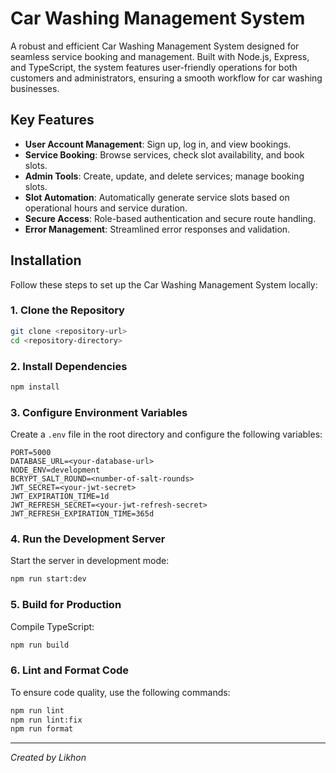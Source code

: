 # Car Washing Management System

A robust and efficient Car Washing Management System designed for seamless service booking and management. Built with Node.js, Express, and TypeScript, the system features user-friendly operations for both customers and administrators, ensuring a smooth workflow for car washing businesses.

## Key Features

- **User Account Management**: Sign up, log in, and view bookings.
- **Service Booking**: Browse services, check slot availability, and book slots.
- **Admin Tools**: Create, update, and delete services; manage booking slots.
- **Slot Automation**: Automatically generate service slots based on operational hours and service duration.
- **Secure Access**: Role-based authentication and secure route handling.
- **Error Management**: Streamlined error responses and validation.

## Installation

Follow these steps to set up the Car Washing Management System locally:

### 1. Clone the Repository

```bash
git clone <repository-url>
cd <repository-directory>
```

### 2. Install Dependencies

```bash
npm install
```

### 3. Configure Environment Variables

Create a `.env` file in the root directory and configure the following variables:

```plaintext
PORT=5000
DATABASE_URL=<your-database-url>
NODE_ENV=development
BCRYPT_SALT_ROUND=<number-of-salt-rounds>
JWT_SECRET=<your-jwt-secret>
JWT_EXPIRATION_TIME=1d
JWT_REFRESH_SECRET=<your-jwt-refresh-secret>
JWT_REFRESH_EXPIRATION_TIME=365d
```

### 4. Run the Development Server

Start the server in development mode:

```bash
npm run start:dev
```

### 5. Build for Production

Compile TypeScript:

```bash
npm run build

```

### 6. Lint and Format Code

To ensure code quality, use the following commands:

```bash
npm run lint
npm run lint:fix
npm run format
```

---

_Created by Likhon_
